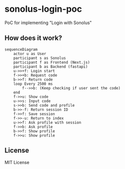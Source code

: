 # sonolus-login-poc

PoC for implementing "Login with Sonolus"

## How does it work?

```mermaid
sequenceDiagram
    actor u as User
    participant s as Sonolus
    participant f as Frontend (Next.js)
    participant b as Backend (fastapi)
    u->>+f: Login start
    f->>+b: Request code
    b->>f: Return code
    loop Every 2500 ms
        f-->>b: (Keep checking if user sent the code)
    end
    f->>u: Show code
    u->>s: Input code
    s->>b: Send code and profile
    b->>-f: Return session ID
    f->>f: Save session
    f->>-u: Return to index
    u->>f: Ask profile with session
    f->>b: Ask profile
    b->>f: Show profile
    f->>u: Show profile
```

## License

MIT License

